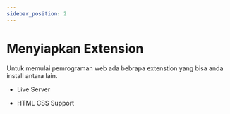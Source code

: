 ```yaml
---
sidebar_position: 2
---
```


# Menyiapkan Extension

Untuk memulai pemrograman web ada bebrapa extenstion yang bisa anda install antara lain.

-   Live Server
    
-   HTML CSS Support


